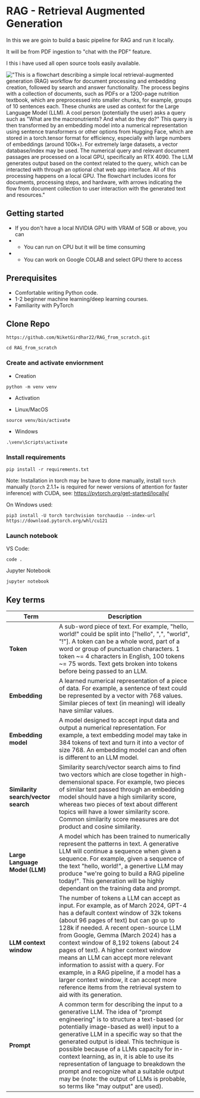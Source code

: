 # RAG - Retrieval Augmented Generation

In this we are goin to build a basic pipeline for RAG and run it locally.

It will be from PDF ingestion to "chat with the PDF" feature.

I this i have used all open source tools easily available.

!["This is a flowchart describing a simple local retrieval-augmented generation (RAG) workflow for document processing and embedding creation, followed by search and answer functionality. The process begins with a collection of documents, such as PDFs or a 1200-page nutrition textbook, which are preprocessed into smaller chunks, for example, groups of 10 sentences each. These chunks are used as context for the Large Language Model (LLM). A cool person (potentially the user) asks a query such as "What are the macronutrients? And what do they do?" This query is then transformed by an embedding model into a numerical representation using sentence transformers or other options from Hugging Face, which are stored in a torch.tensor format for efficiency, especially with large numbers of embeddings (around 100k+). For extremely large datasets, a vector database/index may be used. The numerical query and relevant document passages are processed on a local GPU, specifically an RTX 4090. The LLM generates output based on the context related to the query, which can be interacted with through an optional chat web app interface. All of this processing happens on a local GPU. The flowchart includes icons for documents, processing steps, and hardware, with arrows indicating the flow from document collection to user interaction with the generated text and resources."](images/simple-local-rag-workflow-flowchart.png)


## Getting started

- If you don't have a local NVIDIA GPU with VRAM of 5GB or above, you can 
- - You can run on CPU but it will be time consuming
- - You can work on Google COLAB and select GPU there to access

## Prerequisites

- Comfortable writing Python code. 
- 1-2 beginner machine learning/deep learning courses.
- Familiarity with PyTorch

## Clone Repo

```
https://github.com/NiketGirdhar22/RAG_from_scratch.git
```

```
cd RAG_from_scratch
```

### Create  and activate enviornment

- Creation

```
python -m venv venv
```

- Activation

* Linux/MacOS
```
source venv/bin/activate
```

* Windows
```
.\venv\Scripts\activate
```

### Install requirements

```
pip install -r requirements.txt
```

Note: Installation in torch may be have to done manually, install `torch` manually (`torch` 2.1.1+ is required for newer versions of attention for faster inference) with CUDA, see: https://pytorch.org/get-started/locally/

On Windows used:

```
pip3 install -U torch torchvision torchaudio --index-url https://download.pytorch.org/whl/cu121
```

### Launch notebook

VS Code:

```
code .
```

Jupyter Notebook

```
jupyter notebook
```

## Key terms

| Term | Description |
| ----- | ----- | 
| **Token** | A sub-word piece of text. For example, "hello, world!" could be split into ["hello", ",", "world", "!"]. A token can be a whole word, part of a word or group of punctuation characters. 1 token ~= 4 characters in English, 100 tokens ~= 75 words. Text gets broken into tokens before being passed to an LLM. |
| **Embedding** | A learned numerical representation of a piece of data. For example, a sentence of text could be represented by a vector with  768 values. Similar pieces of text (in meaning) will ideally have similar values. |
| **Embedding model** | A model designed to accept input data and output a numerical representation. For example, a text embedding model may take in 384  tokens of text and turn it into a vector of size 768. An embedding model can and often is different to an LLM model. |
| **Similarity search/vector search** | Similarity search/vector search aims to find two vectors which are close together in high-demensional space. For example,  two pieces of similar text passed through an embedding model should have a high similarity score, whereas two pieces of text about  different topics will have a lower similarity score. Common similarity score measures are dot product and cosine similarity. |
| **Large Language Model (LLM)** | A model which has been trained to numerically represent the patterns in text. A generative LLM will continue a sequence when given a sequence.  For example, given a sequence of the text "hello, world!", a genertive LLM may produce "we're going to build a RAG pipeline today!".  This generation will be highly dependant on the training data and prompt. |
| **LLM context window** | The number of tokens a LLM can accept as input. For example, as of March 2024, GPT-4 has a default context window of 32k tokens  (about 96 pages of text) but can go up to 128k if needed. A recent open-source LLM from Google, Gemma (March 2024) has a context  window of 8,192 tokens (about 24 pages of text). A higher context window means an LLM can accept more relevant information  to assist with a query. For example, in a RAG pipeline, if a model has a larger context window, it can accept more reference items  from the retrieval system to aid with its generation. |
| **Prompt** | A common term for describing the input to a generative LLM. The idea of "prompt engineering" is to structure a text-based  (or potentially image-based as well) input to a generative LLM in a specific way so that the generated output is ideal. This technique is  possible because of a LLMs capacity for in-context learning, as in, it is able to use its representation of language to breakdown  the prompt and recognize what a suitable output may be (note: the output of LLMs is probable, so terms like "may output" are used). | 